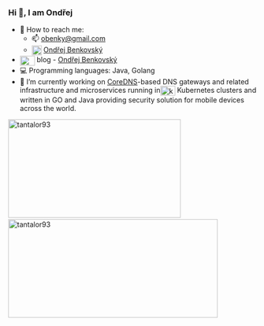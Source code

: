### Hi 👋, I am Ondřej

- 👤 How to reach me: 
  - 📫  obenky@gmail.com
  - <a href="https://www.linkedin.com/in/ond%C5%99ej-benkovsk%C3%BD-5b0842ba" target="blank"><img align="center" src="https://cdn.jsdelivr.net/npm/simple-icons@3.0.1/icons/linkedin.svg" alt="Tantalor93" height="20" width="20" /></a> [Ondřej Benkovský](https://www.linkedin.com/in/ond%C5%99ej-benkovsk%C3%BD-5b0842ba/)
- <a href="https://medium.com/" target="blank"><img align="center" src="https://cdn.jsdelivr.net/npm/simple-icons@3.0.1/icons/medium.svg" alt="medium" height="20" width="30" /></a> blog -  [Ondřej Benkovský](https://medium.com/@obenky)
- 💻 Programming languages: Java, Golang
- 👷 I’m currently working on [CoreDNS](https://github.com/coredns/coredns)-based DNS gateways and related infrastructure and microservices running in<a href="https://kubernetes.io/" target="blank"><img align="center" src="https://cdn.jsdelivr.net/npm/simple-icons@3.0.1/icons/kubernetes.svg" alt="kubernetes" height="20" width="30" /></a>
Kubernetes clusters and written in GO and Java providing security solution for mobile devices across the world.

<p>
  <img height=200 width=350 src="https://benky-github-readme-stats.vercel.app/api/top-langs/?username=tantalor93&layout=compact&count_private=false&role=OWNER&hide=tex" alt="tantalor93"/> 
  &nbsp;
  <img height=200 width=425 src="https://benky-github-readme-stats.vercel.app/api?username=tantalor93&show_icons=true&count_private=false&role=OWNER" alt="tantalor93" />
</p> 
